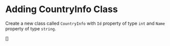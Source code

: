 ﻿Adding CountryInfo Class
=====================
Create a new class called `CountryInfo` with `Id` property of type `int` and `Name` property of type `string`.

[<sample Correct="../samples/CountryInfoCorrect.cs"
         Incorrect="../samples/CountryInfoIncorrect.cs"
         Validator="Lesson3Step8Validator" />]